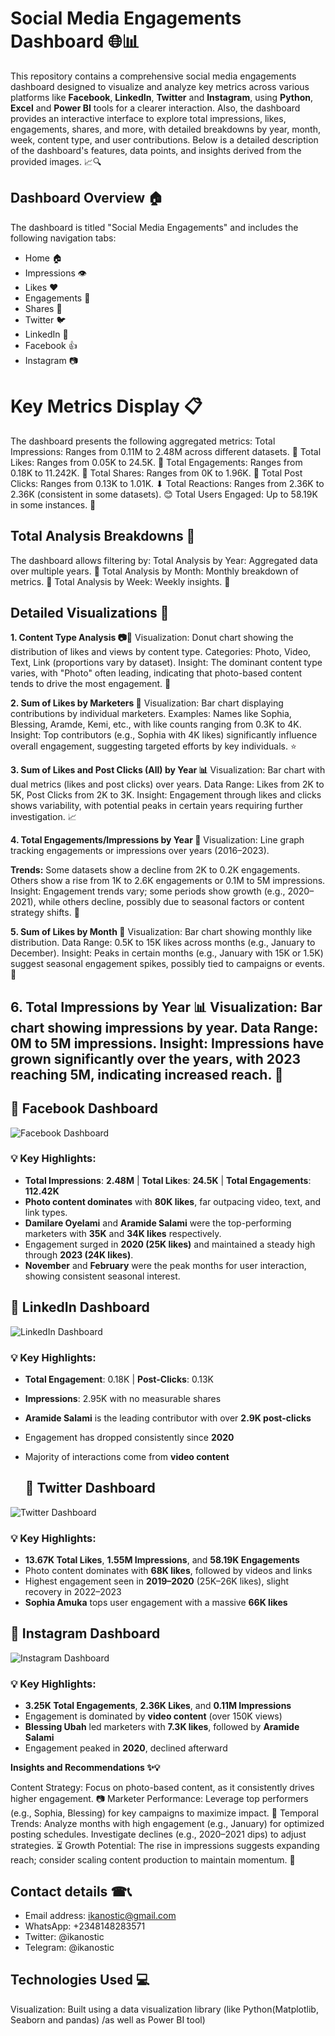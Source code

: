 # Social Media Engagements Dashboard 🌐📊

This repository contains a comprehensive social media engagements dashboard designed to visualize and analyze key metrics across various platforms like **Facebook**, **LinkedIn**, **Twitter** and **Instagram**, using **Python**, **Excel** and **Power BI** tools for a clearer interaction.
Also, the dashboard provides an interactive interface to explore total impressions, likes, engagements, shares, and more, with detailed breakdowns by year, month, week, content type, and user contributions. Below is a detailed description of the dashboard's features, data points, and insights derived from the provided images. 📈🔍

## Dashboard Overview 🏠

The dashboard is titled "Social Media Engagements" and includes the following navigation tabs:
- Home 🏠
- Impressions 👁
- Likes ❤
- Engagements 🤝
- Shares 🔄
- Twitter 🐦
- LinkedIn 💼
- Facebook 👍
- Instagram 📷

# Key Metrics Display 📋

The dashboard presents the following aggregated metrics:
Total Impressions: Ranges from 0.11M to 2.48M across different datasets. 👀
Total Likes: Ranges from 0.05K to 24.5K. 💖
Total Engagements: Ranges from 0.18K to 11.242K. 📣
Total Shares: Ranges from 0K to 1.96K. 🔗
Total Post Clicks: Ranges from 0.13K to 1.01K. ⬇
Total Reactions: Ranges from 2.36K to 2.36K (consistent in some datasets). 😊
Total Users Engaged: Up to 58.19K in some instances. 👥

## Total Analysis Breakdowns 🔎
The dashboard allows filtering by:
Total Analysis by Year: Aggregated data over multiple years. 📅
Total Analysis by Month: Monthly breakdown of metrics. 🌙
Total Analysis by Week: Weekly insights. 📆

## Detailed Visualizations 🎨

**1. Content Type Analysis 📷🎥**
Visualization: Donut chart showing the distribution of likes and views by content type.
Categories: Photo, Video, Text, Link (proportions vary by dataset).
Insight: The dominant content type varies, with "Photo" often leading, indicating that photo-based content tends to drive the most engagement. 🌟

**2. Sum of Likes by Marketers 👤**
Visualization: Bar chart displaying contributions by individual marketers.
Examples: Names like Sophia, Blessing, Aramde, Kemi, etc., with like counts ranging from 0.3K to 4K.
Insight: Top contributors (e.g., Sophia with 4K likes) significantly influence overall engagement, suggesting targeted efforts by key individuals. ⭐

**3. Sum of Likes and Post Clicks (All) by Year 📊**
Visualization: Bar chart with dual metrics (likes and post clicks) over years.
Data Range: Likes from 2K to 5K, Post Clicks from 2K to 3K.
Insight: Engagement through likes and clicks shows variability, with potential peaks in certain years requiring further investigation. 📈

**4. Total Engagements/Impressions by Year 📅**
Visualization: Line graph tracking engagements or impressions over years (2016–2023).

**Trends:**
Some datasets show a decline from 2K to 0.2K engagements.
Others show a rise from 1K to 2.6K engagements or 0.1M to 5M impressions.
Insight: Engagement trends vary; some periods show growth (e.g., 2020–2021), while others decline, possibly due to seasonal factors or content strategy shifts. 🔄

**5. Sum of Likes by Month 🌙**
Visualization: Bar chart showing monthly like distribution.
Data Range: 0.5K to 15K likes across months (e.g., January to December).
Insight: Peaks in certain months (e.g., January with 15K or 1.5K) suggest seasonal engagement spikes, possibly tied to campaigns or events. 📅

**6. Total Impressions by Year 📊**
Visualization: Bar chart showing impressions by year.
Data Range: 0M to 5M impressions.
Insight: Impressions have grown significantly over the years, with 2023 reaching 5M, indicating increased reach. 🚀
-----

## 🔷 Facebook Dashboard

![Facebook Dashboard](image/Capture.1.JPG)

### 💡 Key Highlights:
- **Total Impressions**: **2.48M** | **Total Likes**: **24.5K** | **Total Engagements**: **112.42K**
- **Photo content dominates** with **80K likes**, far outpacing video, text, and link types.
- **Damilare Oyelami** and **Aramide Salami** were the top-performing marketers with **35K** and **34K likes** respectively.
- Engagement surged in **2020 (25K likes)** and maintained a steady high through **2023 (24K likes)**.
- **November** and **February** were the peak months for user interaction, showing consistent seasonal interest.

## 🔷 LinkedIn Dashboard

![LinkedIn Dashboard](linkedin.png)

### 💡 Key Highlights:
- **Total Engagement**: 0.18K | **Post-Clicks**: 0.13K
- **Impressions**: 2.95K with no measurable shares
- **Aramide Salami** is the leading contributor with over **2.9K post-clicks**
- Engagement has dropped consistently since **2020**
- Majority of interactions come from **video content**

  ## 🔷 Twitter Dashboard

![Twitter Dashboard](twitter.png)

### 💡 Key Highlights:
- **13.67K Total Likes**, **1.55M Impressions**, and **58.19K Engagements**
- Photo content dominates with **68K likes**, followed by videos and links
- Highest engagement seen in **2019–2020** (25K–26K likes), slight recovery in 2022–2023
- **Sophia Amuka** tops user engagement with a massive **66K likes**

## 🔷 Instagram Dashboard

![Instagram Dashboard](instagram.png)

### 💡 Key Highlights:
- **3.25K Total Engagements**, **2.36K Likes**, and **0.11M Impressions**
- Engagement is dominated by **video content** (over 150K views)
- **Blessing Ubah** led marketers with **7.3K likes**, followed by **Aramide Salami**
- Engagement peaked in **2020**, declined afterward


**Insights and Recommendations ✨💡**

Content Strategy: Focus on photo-based content, as it consistently drives higher engagement. 📷
Marketer Performance: Leverage top performers (e.g., Sophia, Blessing) for key campaigns to maximize impact. 👥
Temporal Trends: Analyze months with high engagement (e.g., January) for optimized posting schedules. Investigate declines (e.g., 2020–2021 dips) to adjust strategies. ⏳
Growth Potential: The rise in impressions suggests expanding reach; consider scaling content production to maintain momentum. 🌱

## Contact details ☎📞

- Email address: ikanostic@gmail.com
- WhatsApp: +2348148283571
- Twitter: @ikanostic
- Telegram: @ikanostic
  
## Technologies Used 💻
Visualization: Built using a data visualization library (like Python(Matplotlib, Seaborn and pandas) /as well as Power BI tool)

